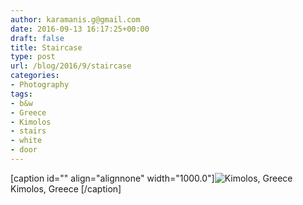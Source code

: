 ```yaml
---
author: karamanis.g@gmail.com
date: 2016-09-13 16:17:25+00:00
draft: false
title: Staircase
type: post
url: /blog/2016/9/staircase
categories:
- Photography
tags:
- b&w
- Greece
- Kimolos
- stairs
- white
- door
---
```


[caption id="" align="alignnone" width="1000.0"]![ Kimolos, Greece ](/images/2016-09-13-20169staircase/image-asset.jpeg)
 Kimolos, Greece [/caption]
